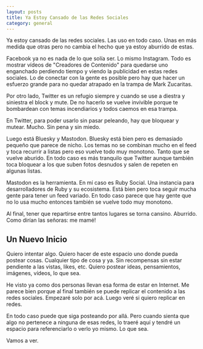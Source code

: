 ```yaml
---
layout: posts
title: Ya Estoy Cansado de las Redes Sociales
category: general
---
```


Ya estoy cansado de las redes sociales. Las uso en todo caso. Unas en más medida que otras pero no cambia el hecho que ya estoy aburrido de estas.

Facebook ya no es nada de lo que solía ser. Lo mismo Instagram. Todo es mostrar vídeos de "Creadores de Contenido" para quedarse uno enganchado perdiendo tiempo y viendo la publicidad en estas redes sociales. Lo de conectar con la gente es posible pero hay que hacer un esfuerzo grande para no quedar atrapado en la trampa de Mark Zucaritas.

Por otro lado, Twitter es un refugio siempre y cuando se use a diestra y siniestra el block y mute. De no hacerlo se vuelve invivible porque te bombardean con temas incendiarios y todos caemos en esa trampa.

En Twitter, para poder usarlo sin pasar peleando, hay que bloquear y mutear. Mucho. Sin pena y sin miedo.

Luego está Bluesky y Mastodon. Bluesky está bien pero es demasiado pequeño que parece de nicho. Los temas no se combinan mucho en el feed y toca recurrir a listas pero eso vuelve todo muy monotono. Tanto que se vuelve aburido. En todo caso es más tranquilo que Twitter aunque también toca bloquear a los que suben fotos desnudos y salen de repeten en algunas listas.

Mastodon es la herramienta. En mí caso es Ruby Social. Una instancia para desarrolladores de Ruby y su ecosistema. Está bien pero toca seguir mucha gente para tener un feed variado. En todo caso parece que hay gente que no lo usa mucho entonces también se vuelve todo muy monotono.

Al final, tener que repartirse entre tantos lugares se torna cansino. Aburrido. Como dirían las señoras: me mamé!

## Un Nuevo Inicio

Quiero intentar algo. Quiero hacer de este espacio uno donde pueda postear cosas. Cualquier tipo de cosa y ya. Sin recompensas sin estar pendiente a las vistas, likes, etc. Quiero postear ideas, pensamientos, imágenes, vídeos, lo que sea.

He visto ya como dos personas llevan esa forma de estar en Internet. Me parece bien porque al final también se puede replicar el contenido a las redes sociales. Empezaré solo por acá. Luego veré si quiero replicar en redes.

En todo caso puede que siga posteando por allá. Pero cuando sienta que algo no pertenece a ninguna de esas redes, lo traeré aquí y tendré un espacio para referenciarlo o verlo yo mismo. Lo que sea.

Vamos a ver.
